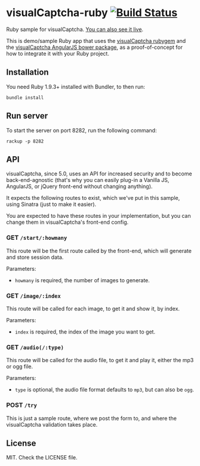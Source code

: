 visualCaptcha-ruby [![Build Status](https://travis-ci.org/emotionLoop/visualCaptcha-ruby.png?branch=master)](https://travis-ci.org/emotionLoop/visualCaptcha-ruby)
==================

Ruby sample for visualCaptcha. [You can also see it live](http://ruby.demo.visualcaptcha.net).

This is  demo/sample Ruby app that uses the [visualCaptcha rubygem](https://github.com/emotionLoop/visualCaptcha-rubyGem) and the [visualCaptcha AngularJS bower package](https://github.com/emotionLoop/visualCaptcha-frontend-angular), as a proof-of-concept for how to integrate it with your Ruby project.


## Installation 

You need Ruby 1.9.3+ installed with Bundler, to then run:
```
bundle install
```


## Run server

To start the server on port 8282, run the following command:
```
rackup -p 8282
```


## API

visualCaptcha, since 5.0, uses an API for increased security and to become back-end-agnostic (that's why you can easily plug-in a Vanilla JS, AngularJS, or jQuery front-end without changing anything).

It expects the following routes to exist, which we've put in this sample, using Sinatra (just to make it easier).

You are expected to have these routes in your implementation, but you can change them in visualCaptcha's front-end config.

### GET `/start/:howmany`

This route will be the first route called by the front-end, which will generate and store session data.

Parameters:

- `howmany` is required, the number of images to generate.

### GET `/image/:index`

This route will be called for each image, to get it and show it, by index.

Parameters:

- `index` is required, the index of the image you want to get.

### GET `/audio(/:type)`

This route will be called for the audio file, to get it and play it, either the mp3 or ogg file.

Parameters:

- `type` is optional, the audio file format defaults to `mp3`, but can also be `ogg`.

### POST `/try` 

This is just a sample route, where we post the form to, and where the visualCaptcha validation takes place.


## License

MIT. Check the LICENSE file.
